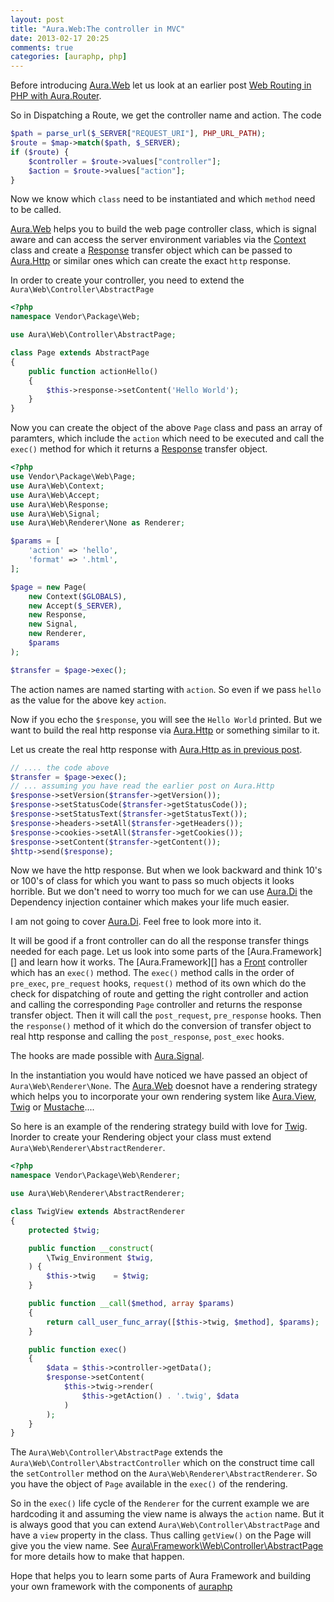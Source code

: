 ```yaml
---
layout: post
title: "Aura.Web:The controller in MVC"
date: 2013-02-17 20:25
comments: true
categories: [auraphp, php]
---
```


Before introducing [Aura.Web][] let us look at an earlier post 
[Web Routing in PHP with Aura.Router][].

So in Dispatching a Route, we get the controller name and action. The code

```php
$path = parse_url($_SERVER["REQUEST_URI"], PHP_URL_PATH);
$route = $map->match($path, $_SERVER);
if ($route) {
    $controller = $route->values["controller"];
	$action = $route->values["action"];
}
```

Now we know which `class` need to be instantiated and which `method` need to 
be called.

[Aura.Web][] helps you to build the web page controller class, 
which is signal aware and can access the server environment variables 
via the [Context][] class and create a [Response][] transfer object which can 
be passed to [Aura.Http][] or similar ones which can create the exact
`http` response.

In order to create your controller, you need to extend the `Aura\Web\Controller\AbstractPage`

```php
<?php
namespace Vendor\Package\Web;

use Aura\Web\Controller\AbstractPage;

class Page extends AbstractPage
{
    public function actionHello()
    {
        $this->response->setContent('Hello World');
    }
}
```

Now you can create the object of the above `Page` class and pass an 
array of paramters, which include the `action` which need to be executed 
and call the `exec()` method for which it returns a [Response][] transfer object.

```php
<?php
use Vendor\Package\Web\Page;
use Aura\Web\Context;
use Aura\Web\Accept;
use Aura\Web\Response;
use Aura\Web\Signal;
use Aura\Web\Renderer\None as Renderer;

$params = [
    'action' => 'hello',
    'format' => '.html',
];

$page = new Page(
    new Context($GLOBALS),
    new Accept($_SERVER),
    new Response,
    new Signal,
    new Renderer,
    $params
);

$transfer = $page->exec();
```

The action names are named starting with `action`. So even if we pass `hello` as 
the value for the above key `action`.

Now if you echo the `$response`, you will see the `Hello World` printed. 
But we want to build the real http response 
via [Aura.Http][] or something similar to it.

Let us create the real http response with [Aura.Http as in previous post][].

```php
// .... the code above
$transfer = $page->exec();
// ... assuming you have read the earlier post on Aura.Http
$response->setVersion($transfer->getVersion());
$response->setStatusCode($transfer->getStatusCode());
$response->setStatusText($transfer->getStatusText());
$response->headers->setAll($transfer->getHeaders());
$response->cookies->setAll($transfer->getCookies());
$response->setContent($transfer->getContent());
$http->send($response);
```

Now we have the http response. But when we look backward and think 10's 
or 100's of class for which you want to pass so much objects it looks 
horrible. But we don't need to worry too much for we can use [Aura.Di][] 
the Dependency injection container which makes your life much easier.

I am not going to cover [Aura.Di][]. Feel free to look more into it.

It will be good if a front controller can do all the response transfer 
things needed for each page. Let us look into some parts of the [Aura.Framework][]
and learn how it works. The [Aura.Framework][] has a [Front][] controller 
which has an `exec()` method. The `exec()` method calls in the order of 
`pre_exec`, `pre_request` hooks, `request()` method of its own which do the check 
for dispatching of route and getting the right controller and action and 
calling the corresponding `Page` controller and returns the response 
transfer object. Then it will call the `post_request`, `pre_response` 
hooks. Then the `response()` method of it which do the conversion of 
transfer object to real http response and calling the `post_response`, 
`post_exec` hooks.

The hooks are made possible with [Aura.Signal][].

In the instantiation you would have noticed we have passed an object of 
`Aura\Web\Renderer\None`. The [Aura.Web][] doesnot have a rendering strategy 
which helps you to incorporate your own rendering system like [Aura.View][], 
[Twig][] or [Mustache][]....

So here is an example of the rendering strategy build with love for [Twig][]. 
Inorder to create your Rendering object your class must extend 
`Aura\Web\Renderer\AbstractRenderer`.

```php
<?php
namespace Vendor\Package\Web\Renderer;

use Aura\Web\Renderer\AbstractRenderer;

class TwigView extends AbstractRenderer
{
    protected $twig;

    public function __construct(
        \Twig_Environment $twig,
    ) {
        $this->twig    = $twig;
    }

    public function __call($method, array $params)
    {
        return call_user_func_array([$this->twig, $method], $params);
    }

    public function exec()
    {
        $data = $this->controller->getData();
        $response->setContent(
            $this->twig->render(
                $this->getAction() . '.twig', $data
            )
        );
    }
}
```

The `Aura\Web\Controller\AbstractPage` extends the 
`Aura\Web\Controller\AbstractController` which on the construct time call
the `setController` method on the `Aura\Web\Renderer\AbstractRenderer`. 
So you have the object of `Page` available in the `exec()` of the rendering.

So in the `exec()` life cycle of the `Renderer` for the current example 
we are hardcoding it and assuming the view name is always the `action` name.
But it is always good that you can extend `Aura\Web\Controller\AbstractPage` 
and have a `view` property in the class. Thus calling `getView()` on the 
Page will give you the view name. See [Aura\Framework\Web\Controller\AbstractPage][] 
for more details how to make that happen.

Hope that helps you to learn some parts of Aura Framework and building your
own framework with the components of [auraphp][]

[Web Routing in PHP with Aura.Router]: http://phpmaster.com/web-routing-in-php-with-aura-router/
[Aura.Web]: https://github.com/auraphp/Aura.Web
[Aura.Http]: https://github.com/auraphp/Aura.Http
[Mustache]: http://mustache.github.com
[Aura.View]: https://github.com/auraphp/Aura.View
[Twig]: http://twig.sensiolabs.org
[Aura.Di]: https://github.com/auraphp/Aura.Di
[Aura\Framework\Web\Controller\AbstractPage]: https://github.com/auraphp/Aura.Framework/blob/develop/src/Aura/Framework/Web/Controller/AbstractPage.php
[Front]: https://github.com/auraphp/Aura.Framework/blob/develop/src/Aura/Framework/Web/Controller/Front.php
[Aura.Http as in previous post]: http://www.harikt.com/blog/2013/02/16/aura-dot-http-request-and-response/
[Aura.Signal]: https://github.com/auraphp/Aura.Signal
[Context]: https://github.com/auraphp/Aura.Web/blob/develop/src/Aura/Web/Context.php
[Response]: https://github.com/auraphp/Aura.Web/blob/develop/src/Aura/Web/Response.php
[auraphp]: https://github.com/auraphp

